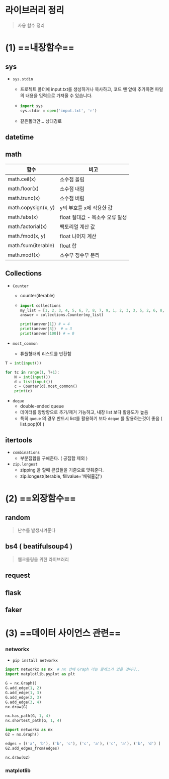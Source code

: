 # 라이브러리 정리

> 사용 함수 정리

# (1) ==내장함수==

## sys

- `sys.stdin` 

  - 프로젝트 폴더에 input.txt를 생성하거나 복사하고, 코드 맨 앞에 추가하면 파일의 내용을 입력으로 가져올 수 있습니다.

  - ```python
    import sys
    sys.stdin = open('input.txt', 'r')
    ```
    
  - 같은폴더안... 상대경로







## datetime









## math

| 함수                | 비고                            |
| ------------------- | ------------------------------- |
| math.ceil(x)        | 소수점 올림                     |
| math.floor(x)       | 소수점 내림                     |
| math.trunc(x)       | 소수점 버림                     |
| math.copysign(x, y) | y의 부호를 x에 적용한 값        |
| math.fabs(x)        | float 절대값 - 복소수 오류 발생 |
| math.factorial(x)   | 팩토리얼 계산 값                |
| math.fmod(x, y)     | float 나머지 계산               |
| math.fsum(iterable) | float 합                        |
| math.modf(x)        | 소수부 정수부 분리              |









## Collections

- `Counter`
  
  - counter(iterable)
  
  - ```python
    import collections
    my_list = [1, 2, 3, 4, 5, 6, 7, 8, 7, 9, 1, 2, 3, 3, 5, 2, 6, 8, 9, 0, 1, 1, 4, 7, 0]
    answer = collections.Counter(my_list)
    
    print(answer[1]) # = 4
    print(answer[3])  # = 3
    print(answer[100]) # = 0
    ```
- `most_common`
  
  - 튜플형태의 리스트를 반환함

```python
T = int(input())

for tc in range(1, T+1):
    N = int(input())
    d = list(input())
    c = Counter(d).most_common()
    print(c)
```



- `deque`
  - double-ended queue
  - 데이터를 양방향으로 추가/제거 가능하고, 내장 list 보다 활용도가 높음
  - 특히 `queue` 의 경우 반드시 list를 활용하기 보다 `deque` 를 활용하는것이 좋음
    ( list.pop(0) )



## itertools

- `combinations` 
  - 부분집합을 구해준다. ( 공집합 제외 )
- `zip.longest`
  - zipping 을 할때 큰값들을 기준으로 맞춰준다.
  - zip.longest(iterable, fillvalue='채워줄값')





# (2) ==외장함수==


## random
> 난수를 발생시켜준다



## bs4 ( beatifulsoup4 )
> 웹크롤링을 위한 라이브러리


## request





## flask







## faker









# (3) ==데이터 사이언스 관련==

### networkx

- `pip install networkx` 

```python
import networkx as nx  # nx 안에 Graph 라는 클래스가 있을 것이다..
import matplotlib.pyplot as plt

G = nx.Graph()
G.add_edge(1, 2)
G.add_edge(1, 3)
G.add_edge(2, 3)
G.add_edge(3, 4)
nx.draw(G)

nx.has_path(G, 1, 4)
nx.shortest_path(G, 1, 4)
```

```python
import networkx as nx
G2 = nx.Graph()

edges = [('a', 'b'), ('b', 'c'), ('c', 'a'), ('c', 'a'), ('b', 'd') ]
G2.add_edges_from(edges)

nx.draw(G2)
```







### matplotlib



